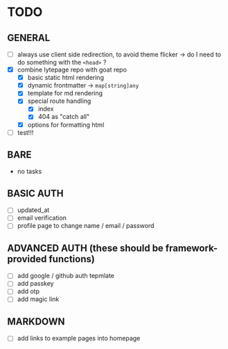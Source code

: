# TODO

## GENERAL

- [ ] always use client side redirection, to avoid theme flicker -> do I need to do something with the `<head>` ?
- [x] combine lytepage repo with goat repo
    - [x] basic static html rendering
    - [x] dynamic frontmatter -> `map[string]any`
    - [x] template for md rendering
    - [x] special route handling
        - [x] index
        - [x] 404 as "catch all"
    - [x] options for formatting html
- [ ] test!!!

## BARE

- no tasks

## BASIC AUTH

- [ ] updated_at
- [ ] email verification
- [ ] profile page to change name / email / password

## ADVANCED AUTH (these should be framework-provided functions)

- [ ] add google / github auth tepmlate
- [ ] add passkey
- [ ] add otp
- [ ] add magic link

## MARKDOWN

- [ ] add links to example pages into homepage
